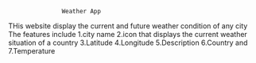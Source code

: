                    Weather App

THis website display the current and future weather condition of any city
The features include
1.city name
2.icon that displays the current weather situation of a country
3.Latitude
4.Longitude
5.Description
6.Country and
7.Temperature
